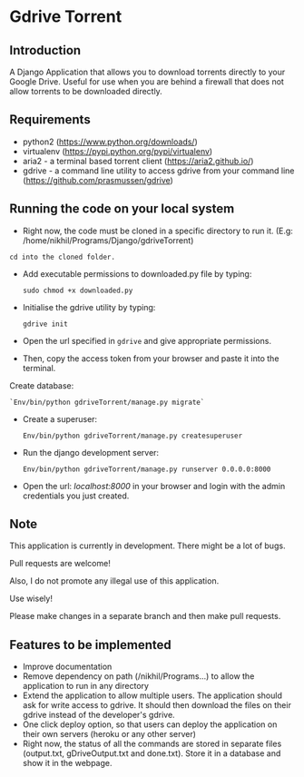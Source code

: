 # Gdrive Torrent

## Introduction
A Django Application that allows you to download torrents directly to your Google Drive. Useful for use when you are behind a firewall that does not allow torrents to be downloaded directly.

## Requirements
- python2 (https://www.python.org/downloads/)  
- virtualenv (https://pypi.python.org/pypi/virtualenv)
- aria2 - a terminal based torrent client (https://aria2.github.io/)
- gdrive - a command line utility to access gdrive from your command line (https://github.com/prasmussen/gdrive)

## Running the code on your local system
- Right now, the code must be cloned in a specific directory to run it. (E.g: /home/nikhil/Programs/Django/gdriveTorrent)

 `cd into the cloned folder.`
- Add executable permissions to downloaded.py file by typing:

    `sudo chmod +x downloaded.py`
    
- Initialise the gdrive utility by typing:
    
    `gdrive init`

- Open the url specified in `gdrive` and give appropriate permissions.

- Then, copy the access token from your browser and paste it into the terminal.

Create database:

    `Env/bin/python gdriveTorrent/manage.py migrate`

- Create a superuser:

    `Env/bin/python gdriveTorrent/manage.py createsuperuser`

- Run the django development server:

    `Env/bin/python gdriveTorrent/manage.py runserver 0.0.0.0:8000` 

- Open the url: *localhost:8000* in your browser and login with the admin credentials you just created.

## Note
This application is currently in development. There might be a lot of bugs.

Pull requests are welcome!

Also, I do not promote any illegal use of this application. 

Use wisely!

Please make changes in a separate branch and then make pull requests.

## Features to be implemented
- Improve documentation
- Remove dependency on path (/nikhil/Programs...) to allow the application to run in any directory
- Extend the application to allow multiple users. The application should ask for write access to gdrive. It should then download the files on their gdrive instead of the developer's gdrive.
- One click deploy option, so that users can deploy the application on their own servers (heroku or any other server)
- Right now, the status of all the commands are stored in separate files (output.txt, gDriveOutput.txt and done.txt). Store it in a database and show it in the webpage.

